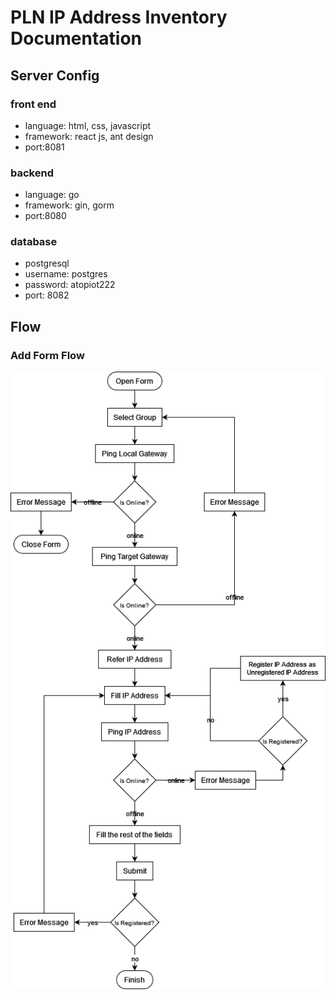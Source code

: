 # PLN IP Address Inventory Documentation

## Server Config

### front end

- language: html, css, javascript
- framework: react js, ant design
- port:8081

### backend

- language: go
- framework: gin, gorm
- port:8080

### database

- postgresql
- username: postgres
- password: atopiot222
- port: 8082

## Flow

### Add Form Flow

![Add Form](/images/add-form.png)